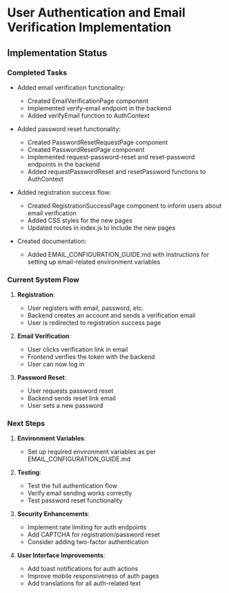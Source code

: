 # User Authentication and Email Verification Implementation

## Implementation Status

### Completed Tasks
- Added email verification functionality:
  - Created EmailVerificationPage component
  - Implemented verify-email endpoint in the backend
  - Added verifyEmail function to AuthContext

- Added password reset functionality:
  - Created PasswordResetRequestPage component
  - Created PasswordResetPage component
  - Implemented request-password-reset and reset-password endpoints in the backend
  - Added requestPasswordReset and resetPassword functions to AuthContext

- Added registration success flow:
  - Created RegistrationSuccessPage component to inform users about email verification
  - Added CSS styles for the new pages
  - Updated routes in index.js to include the new pages

- Created documentation:
  - Added EMAIL_CONFIGURATION_GUIDE.md with instructions for setting up email-related environment variables

### Current System Flow
1. **Registration**:
   - User registers with email, password, etc.
   - Backend creates an account and sends a verification email
   - User is redirected to registration success page

2. **Email Verification**:
   - User clicks verification link in email
   - Frontend verifies the token with the backend
   - User can now log in

3. **Password Reset**:
   - User requests password reset
   - Backend sends reset link email
   - User sets a new password

### Next Steps
1. **Environment Variables**:
   - Set up required environment variables as per EMAIL_CONFIGURATION_GUIDE.md

2. **Testing**:
   - Test the full authentication flow
   - Verify email sending works correctly
   - Test password reset functionality

3. **Security Enhancements**:
   - Implement rate limiting for auth endpoints
   - Add CAPTCHA for registration/password reset
   - Consider adding two-factor authentication

4. **User Interface Improvements**:
   - Add toast notifications for auth actions
   - Improve mobile responsiveness of auth pages
   - Add translations for all auth-related text
